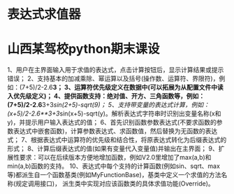 # 表达式求值器
# 山西某驾校python期末课设

1、用户在主界面输入用于求值的表达式，点击计算按钮后，显示计算结果或提示错误；
2、支持基本的加减乘除、幂运算以及括号(操作数、运算符、界限符)，例如：(7+5)/2-2.6**3；
3、运算符优先级定义在数据中(可以拓展为从配置文件中读入优先级定义)；
4、提供函数支持：绝对值、开方、三角函数等，例如：(7+5)/2-2.6**3+3*sin(2+5)-sqrt(9)；
5、支持带变量的表达式计算，例如：(x+5)/2-2.6**3+3*sin(x+5)-sqrt(y)。解析表达式字符串时识别出变量名称(x和y)，并提示用户输入表达式的值；
6、首先识别函数参数表达式(不要求函数的参数表达式中嵌套函数)，计算参数表达式、求函数值，然后替换为无函数的表达式；
7、根据表达式中运算符的优先级和结合性，将原表达式转化为后缀表达式的形式；
8、计算后缀表达式的值(如果有变量代入变量值)并输出在主界面；
9、扩展性要求：可以在后续版本方便地增加函数，例如V2.0里增加了max(a,b)和min(a,b)函数的支持。
10、表达式中每个支持的计算函数(例如sin、sqrt、max等)都派生自一个函数基类(例如MyFunctionBase)，基类中定义一个求值的方法名称(规定调用接口)，	派生类中实现对应该函数类的具体求值功能(Override)。


